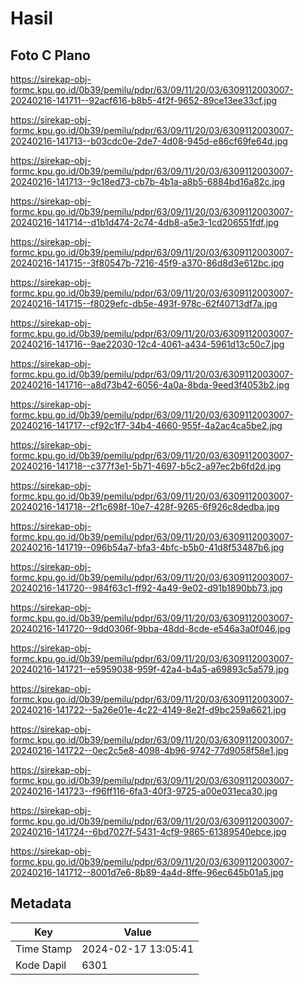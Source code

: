 # Hasil

## Foto C Plano

https://sirekap-obj-formc.kpu.go.id/0b39/pemilu/pdpr/63/09/11/20/03/6309112003007-20240216-141711--92acf616-b8b5-4f2f-9652-89ce13ee33cf.jpg

https://sirekap-obj-formc.kpu.go.id/0b39/pemilu/pdpr/63/09/11/20/03/6309112003007-20240216-141713--b03cdc0e-2de7-4d08-945d-e86cf69fe64d.jpg

https://sirekap-obj-formc.kpu.go.id/0b39/pemilu/pdpr/63/09/11/20/03/6309112003007-20240216-141713--9c18ed73-cb7b-4b1a-a8b5-6884bd16a82c.jpg

https://sirekap-obj-formc.kpu.go.id/0b39/pemilu/pdpr/63/09/11/20/03/6309112003007-20240216-141714--d1b1d474-2c74-4db8-a5e3-1cd206551fdf.jpg

https://sirekap-obj-formc.kpu.go.id/0b39/pemilu/pdpr/63/09/11/20/03/6309112003007-20240216-141715--3f80547b-7216-45f9-a370-86d8d3e612bc.jpg

https://sirekap-obj-formc.kpu.go.id/0b39/pemilu/pdpr/63/09/11/20/03/6309112003007-20240216-141715--f8029efc-db5e-493f-978c-62f40713df7a.jpg

https://sirekap-obj-formc.kpu.go.id/0b39/pemilu/pdpr/63/09/11/20/03/6309112003007-20240216-141716--9ae22030-12c4-4061-a434-5961d13c50c7.jpg

https://sirekap-obj-formc.kpu.go.id/0b39/pemilu/pdpr/63/09/11/20/03/6309112003007-20240216-141716--a8d73b42-6056-4a0a-8bda-9eed3f4053b2.jpg

https://sirekap-obj-formc.kpu.go.id/0b39/pemilu/pdpr/63/09/11/20/03/6309112003007-20240216-141717--cf92c1f7-34b4-4660-955f-4a2ac4ca5be2.jpg

https://sirekap-obj-formc.kpu.go.id/0b39/pemilu/pdpr/63/09/11/20/03/6309112003007-20240216-141718--c377f3e1-5b71-4697-b5c2-a97ec2b6fd2d.jpg

https://sirekap-obj-formc.kpu.go.id/0b39/pemilu/pdpr/63/09/11/20/03/6309112003007-20240216-141718--2f1c698f-10e7-428f-9265-6f926c8dedba.jpg

https://sirekap-obj-formc.kpu.go.id/0b39/pemilu/pdpr/63/09/11/20/03/6309112003007-20240216-141719--096b54a7-bfa3-4bfc-b5b0-41d8f53487b6.jpg

https://sirekap-obj-formc.kpu.go.id/0b39/pemilu/pdpr/63/09/11/20/03/6309112003007-20240216-141720--984f63c1-ff92-4a49-9e02-d91b1890bb73.jpg

https://sirekap-obj-formc.kpu.go.id/0b39/pemilu/pdpr/63/09/11/20/03/6309112003007-20240216-141720--9dd0306f-9bba-48dd-8cde-e546a3a0f046.jpg

https://sirekap-obj-formc.kpu.go.id/0b39/pemilu/pdpr/63/09/11/20/03/6309112003007-20240216-141721--e5959038-959f-42a4-b4a5-a69893c5a579.jpg

https://sirekap-obj-formc.kpu.go.id/0b39/pemilu/pdpr/63/09/11/20/03/6309112003007-20240216-141722--5a26e01e-4c22-4149-8e2f-d9bc259a6621.jpg

https://sirekap-obj-formc.kpu.go.id/0b39/pemilu/pdpr/63/09/11/20/03/6309112003007-20240216-141722--0ec2c5e8-4098-4b96-9742-77d9058f58e1.jpg

https://sirekap-obj-formc.kpu.go.id/0b39/pemilu/pdpr/63/09/11/20/03/6309112003007-20240216-141723--f96ff116-6fa3-40f3-9725-a00e031eca30.jpg

https://sirekap-obj-formc.kpu.go.id/0b39/pemilu/pdpr/63/09/11/20/03/6309112003007-20240216-141724--6bd7027f-5431-4cf9-9865-61389540ebce.jpg

https://sirekap-obj-formc.kpu.go.id/0b39/pemilu/pdpr/63/09/11/20/03/6309112003007-20240216-141712--8001d7e6-8b89-4a4d-8ffe-96ec645b01a5.jpg


## Metadata

| Key        | Value               |
| ---------- | ------------------- |
| Time Stamp | 2024-02-17 13:05:41 |
| Kode Dapil | 6301                |



